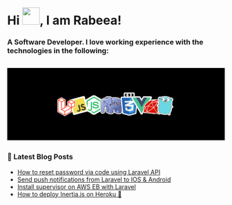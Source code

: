 # Hi <img src="https://raw.githubusercontent.com/MartinHeinz/MartinHeinz/master/wave.gif" width="40px" height="40px">, I am Rabeea!

### A Software Developer. I love working experience with the technologies in the following:
## <img src="image.jpeg"/>


### 📕 Latest Blog Posts
- [How to reset password via code using Laravel API](https://dev.to/rabeeaali/how-to-reset-password-via-code-using-laravel-api-2f6p)
- [Send push notifications from Laravel to IOS & Android](https://dev.to/rabeeaali/send-push-notifications-from-laravel-to-ios-android-29b4)
- [Install supervisor on AWS EB with Laravel ](https://dev.to/rabeeaali/install-supervisor-on-aws-eb-with-laravel-5g8a)
- [How to deploy Inertia.js on Heroku 🚀 ](https://dev.to/rabeeaali/how-to-deploy-inertia-js-to-heroku-2cdn)
